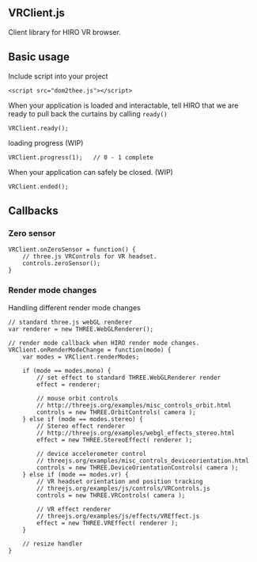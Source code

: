 ## VRClient.js

Client library for HIRO VR browser.


## Basic usage


Include script into your project

    <script src="dom2thee.js"></script>


When your application is loaded and interactable, tell HIRO that we are ready to pull back the curtains by calling `ready()`

    VRClient.ready();


loading progress (WIP)

    VRClient.progress(1);   // 0 - 1 complete


When your application can safely be closed. (WIP)

    VRClient.ended();



## Callbacks

### Zero sensor

    VRClient.onZeroSensor = function() {
        // three.js VRControls for VR headset.
	    controls.zeroSensor();
	}


### Render mode changes

Handling different render mode changes


    // standard three.js webGL renderer
    var renderer = new THREE.WebGLRenderer();

    // render mode callback when HIRO render mode changes.
    VRClient.onRenderModeChange = function(mode) {
    	var modes = VRClient.renderModes;

    	if (mode == modes.mono) {
    	    // set effect to standard THREE.WebGLRenderer render
    		effect = renderer;

    		// mouse orbit controls
    		// http://threejs.org/examples/misc_controls_orbit.html
    		controls = new THREE.OrbitControls( camera );
    	} else if (mode == modes.stereo) {
    	    // Stereo effect renderer
    	    // http://threejs.org/examples/webgl_effects_stereo.html
    		effect = new THREE.StereoEffect( renderer );

    		// device accelerometer control
    	    // threejs.org/examples/misc_controls_deviceorientation.html
    		controls = new THREE.DeviceOrientationControls( camera );
    	} else if (mode == modes.vr) {
    		// VR headset orientation and position tracking
    		// threejs.org/examples/js/controls/VRControls.js
    		controls = new THREE.VRControls( camera );

    		// VR effect renderer
    		// threejs.org/examples/js/effects/VREffect.js
    		effect = new THREE.VREffect( renderer );
    	}

    	// resize handler
    }
